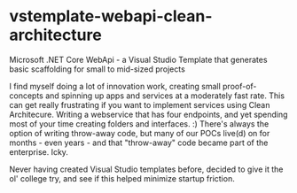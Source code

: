 # vstemplate-webapi-clean-architecture
Microsoft .NET Core WebApi - a Visual Studio Template that generates basic scaffolding for small to mid-sized projects

I find myself doing a lot of innovation work, creating small proof-of-concepts and spinning up apps and services at a moderately fast rate. 
This can get really frustrating if you want to implement services using Clean Architecure. Writing a webservice that has four endpoints, and yet spending most of your time creating folders and interfaces. :) There's always the option of writing throw-away code, but many of our POCs live(d) on for months - even years - and that "throw-away" code became part of the enterprise. Icky.

Never having created Visual Studio templates before, decided to give it the ol' college try, and see if this helped minimize startup friction.
